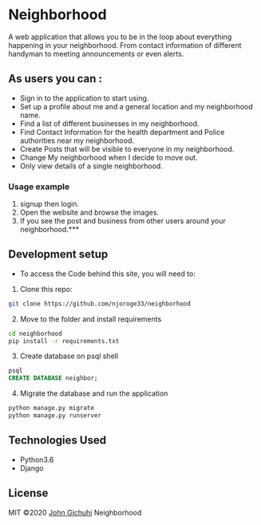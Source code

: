 # Neighborhood

A web application that allows you to be in the loop about everything happening in your neighborhood. From contact information of different handyman to meeting announcements or even alerts.

## As users you can :
* Sign in to the application to start using.
* Set up a profile about me and a general location and my neighborhood name.
* Find a list of different businesses in my neighborhood.
* Find Contact Information for the health department and Police authorities near my neighborhood.
* Create Posts that will be visible to everyone in my neighborhood.
* Change My neighborhood when I decide to move out.
* Only view details of a single neighborhood.

### Usage example

1. signup then login.
2. Open the website and browse the images.
3. If you see the post and business from other users around your neighborhood.***


## Development setup

- To access the Code behind this site, you will need to:

1. Clone this repo:
  ```bash
  git clone https://github.com/njoroge33/neighborhood
  ```
2. Move to the folder and install requirements
  ```bash
  cd neighborhood
  pip install -r requirements.txt
  ```
3. Create database on psql shell
  ```SQL
  psql
  CREATE DATABASE neighbor;
  ```
4. Migrate the database and run the application
  ```bash
  python manage.py migrate
  python manage.py runserver
  ```

## Technologies Used
- Python3.6
- Django

## License
MIT &copy;2020 [John Gichuhi](https://github.com/njoroge33/neighbourhood/blob/master/LICENSE)
Neighborhood

